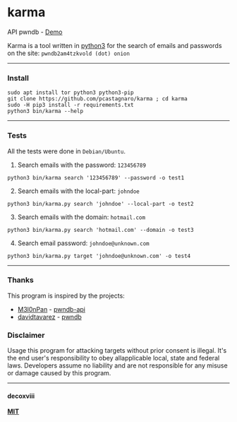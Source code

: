 # karma
API pwndb - [Demo](https://www.youtube.com/watch?v=tL-kYkmudz4)

Karma is a tool written in [python3](https://www.python.org) for the search of emails and passwords on the site: `pwndb2am4tzkvold (dot) onion`

---

### Install
```
sudo apt install tor python3 python3-pip
git clone https://github.com/pcastagnaro/karma ; cd karma
sudo -H pip3 install -r requirements.txt
python3 bin/karma --help
```

---

### Tests
All the tests were done in `Debian/Ubuntu`.

1. Search emails with the password: `123456789`
```
python3 bin/karma search '123456789' --password -o test1
```

2. Search emails with the local-part: `johndoe`
```
python3 bin/karma.py search 'johndoe' --local-part -o test2
```

3. Search emails with the domain: `hotmail.com`
```
python3 bin/karma.py search 'hotmail.com' --domain -o test3
```

4. Search email password: `johndoe@unknown.com`
```
python3 bin/karma.py target 'johndoe@unknown.com' -o test4
```

---

### Thanks
This program is inspired by the projects:

+ [M3l0nPan](https://github.com/M3l0nPan) - [pwndb-api](https://github.com/M3l0nPan/pwndb_api)
+ [davidtavarez](https://github.com/davidtavarez) - [pwndb](https://github.com/davidtavarez/pwndb)

### Disclaimer

Usage this program for attacking targets without prior consent is illegal. It's the end user's responsibility to obey allapplicable local, state and federal laws. Developers assume no liability and are not responsible for any misuse or damage caused by this program.

---

#### decoxviii

**[MIT](https://github.com/decoxviii/karma/blob/master/LICENSE)**
